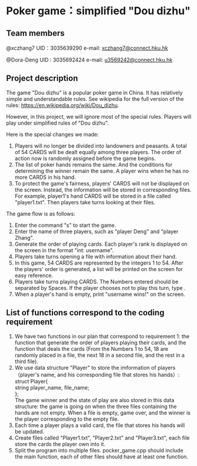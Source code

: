 # Poker game：simplified "Dou dizhu"

## Team members
@xczhang7 UID：3035639290 e-mail: xczhang7@connect.hku.hk

@Dora-Deng UID : 3035692424 e-mail: u3569242@connect.hku.hk

## Project description
The game "Dou dizhu" is a popular poker game in China. It has relatively simple and understandable rules. See wikipedia for the full version of the rules: https://en.wikipedia.org/wiki/Dou_dizhu.

However, in this project, we will ignore most of the special rules. Players will play under simplified rules of "Dou dizhu". 

Here is the special changes we made:

1. Players will no longer be divided into landowners and peasants. A total of 54 CARDS will be dealt equally among three players. The order of action now is randomly assigned before the game begins. 
2. The list of poker hands remains the same. And the conditions for determining the winner remain the same. A player wins when he has no more CARDS in his hand.
3. To protect the game's fairness, players' CARDS will not be displayed on the screen. Instead, the information will be stored in corresponding files. For example, player1's hand CARDS will be stored in a file called "player1.txt". Then players take turns looking at their files. 

The game flow is as follows: 

1. Enter the command "s" to start the game.
2. Enter the name of three players, such as "player Deng" and "player Zhang".
3. Generate the order of playing cards. Each player's rank is displayed on the screen in the format "int: username".
4. Players take turns opening a file with information about their hand.
5. In this game, 54 CARDS are represented by the integers 1 to 54. After the players' order is generated, a list will be printed on the screen for easy reference.
6. Players take turns playing CARDS. The Numbers entered should be separated by Spaces. If the player chooses not to play this turn, type .
7. When a player's hand is empty, print "username wins!" on the screen.


## List of functions correspond to the coding requirement

1. We have two functions in our plan that correspond to requirement 1: the function that generate the order of players playing their cards, and the function that deals the cards (From the Numbers 1 to 54, 18 are randomly placed in a file, the next 18 in a second file, and the rest in a third file). 
2. We use data structure "Player" to store the imformation of players（player's name, and his corresponding file that stores his hands）: </br> struct Player{</br> string player_name, file_name;</br> };</br>The game winner and the state of play are also stored in this data structure: the game is going on when the three files containing the hands are not empty. When a file is empty, game over, and the winner is the player corresponding to the empty file.
3. Each time a player plays a valid card, the file that stores his hands will be updated. 
4. Create files called "Player1.txt", "Player2.txt" and "Player3.txt", each file store the cards the player own into it.
5. Split the program into multiple files. pocker_game.cpp should include the main function, each of other files should have at least one function.


